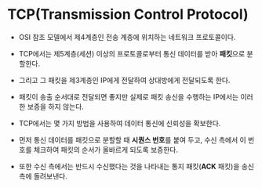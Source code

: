 
# TCP(Transmission Control Protocol)

* OSI 참조 모델에서 제4계층인 전송 계층에 위치하는 네트워크 프로토콜이다.

* TCP에서는 제5계층(세션) 이상의 프로토콜로부터 통신 데이터를 받아 <b>패킷</b>으로 분할한다.

* 그리고 그 패킷을 제3계층인 IP에게 전달하여 상대방에게 전달되도록 한다.

* 패킷이 송출 순서대로 전달되면 좋지만 실제로 패킷 송신을 수행하는 IP에서는 이러한 보증을 하지 않는다.

* TCP에서는 몇 가지 방법을 사용하여 데이터 통신에 신뢰성을 확보한다.

* 먼저 통신 데이터를 패킷으로 분할할 때 <b>시퀀스 번호</b>를 붙여 두고, 수신 측에서 이 번호를 체크하여 패킷의 순서가 올바르게 되도록 보증한다.

* 또한 수신 측에서는 반드시 수신했다는 것을 나타내는 통지 패킷(<b>ACK</b> 패킷)을 송신 측에 돌려보낸다. 

